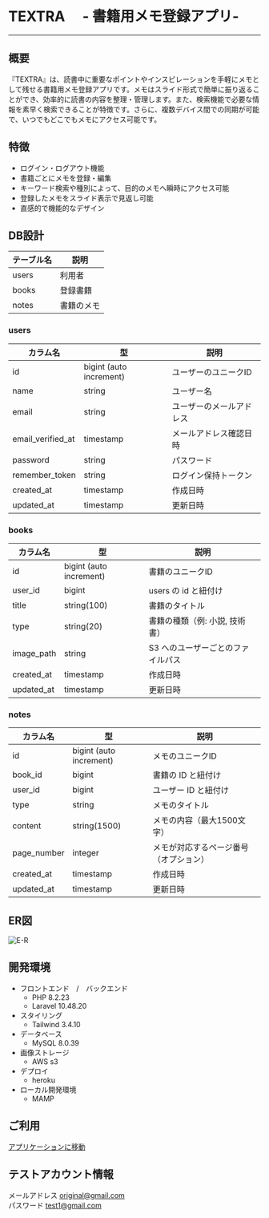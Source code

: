 # TEXTRA   　- 書籍用メモ登録アプリ-
___
## 概要

『TEXTRA』は、読書中に重要なポイントやインスピレーションを手軽にメモとして残せる書籍用メモ登録アプリです。メモはスライド形式で簡単に振り返ることができ、効率的に読書の内容を整理・管理します。また、検索機能で必要な情報を素早く検索できることが特徴です。さらに、複数デバイス間での同期が可能で、いつでもどこでもメモにアクセス可能です。

## 特徴
- ログイン・ログアウト機能
- 書籍ごとにメモを登録・編集
- キーワード検索や種別によって、目的のメモへ瞬時にアクセス可能
- 登録したメモをスライド表示で見返し可能
- 直感的で機能的なデザイン

## DB設計

| テーブル名  | 説明 |
| ------------- | ------------- |
|  users  | 利用者  |
|  books  | 登録書籍|
|  notes  |   書籍のメモ  |

### users
| カラム名             | 型                       | 説明                       |
|----------------------|-------------------------|----------------------------|
| id                  | bigint (auto increment) | ユーザーのユニークID       |
| name                | string                  | ユーザー名                 |
| email               | string                  | ユーザーのメールアドレス   |
| email_verified_at   | timestamp               | メールアドレス確認日時     |
| password            | string                  | パスワード                 |
| remember_token      | string                  | ログイン保持トークン       |
| created_at          | timestamp               | 作成日時                   |
| updated_at          | timestamp               | 更新日時                   |

### books
| カラム名       | 型                       | 説明                                  |
|---------------|-------------------------|--------------------------------------|
| id           | bigint (auto increment) | 書籍のユニークID                    |
| user_id      | bigint                   | users の id と紐付け                 |
| title        | string(100)              | 書籍のタイトル                       |
| type         | string(20)               | 書籍の種類（例: 小説, 技術書）       |
| image_path   | string                   | S3 へのユーザーごとのファイルパス   |
| created_at   | timestamp                | 作成日時                             |
| updated_at   | timestamp                | 更新日時                             |

### notes
| カラム名       | 型                       | 説明                      |
|---------------|-------------------------|---------------------------|
| id           | bigint (auto increment) | メモのユニークID          |
| book_id      | bigint                   | 書籍の ID と紐付け        |
| user_id      | bigint                   | ユーザー ID と紐付け      |
| type         | string                   | メモのタイトル            |
| content      | string(1500)             | メモの内容（最大1500文字） |
| page_number  | integer                  | メモが対応するページ番号（オプション） |
| created_at   | timestamp                | 作成日時                  |
| updated_at   | timestamp                | 更新日時                  |

## ER図

![E-R](https://github.com/user-attachments/assets/31c8ca7c-d2e4-4588-89cb-485e6d359d42)



## 開発環境
- フロントエンド　/　バックエンド 
  - PHP 8.2.23 
  - Laravel 10.48.20  
- スタイリング
  - Tailwind 3.4.10
- データベース
  - MySQL 8.0.39  
- 画像ストレージ
  - AWS s3
- デプロイ
  - heroku
- ローカル開発環境
  - MAMP


## ご利用
[アプリケーションに移動](https://book-memo-application-e17d5ea20201.herokuapp.com)

## テストアカウント情報
メールアドレス original@gmail.com  
パスワード test1@gmail.com
